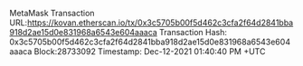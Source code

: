 MetaMask
Transaction URL:https://kovan.etherscan.io/tx/0x3c5705b00f5d462c3cfa2f64d2841bba918d2ae15d0e831968a6543e604aaaca
Transaction Hash: 0x3c5705b00f5d462c3cfa2f64d2841bba918d2ae15d0e831968a6543e604aaaca
Block:28733092
Timestamp: Dec-12-2021 01:40:40 PM +UTC
